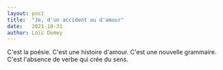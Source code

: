 ```yaml
---
layout: post
title:  "Je, d'un accident ou d'amour"
date:   2021-10-31
author: Loïc Demey
---
```

C'est la poésie. C'est une histoire d'amour. C'est une nouvelle grammaire. C'est l'absence de verbe qui crée du sens.
